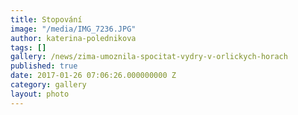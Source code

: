 ```yaml
---
title: Stopování
image: "/media/IMG_7236.JPG"
author: katerina-polednikova
tags: []
gallery: /news/zima-umoznila-spocitat-vydry-v-orlickych-horach
published: true
date: 2017-01-26 07:06:26.000000000 Z
category: gallery
layout: photo
---
```

